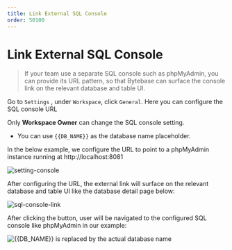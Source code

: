```yaml
---
title: Link External SQL Console
order: 50100
---
```


# Link External SQL Console

> If your team use a separate SQL console such as phpMyAdmin, you can provide its URL pattern, so that Bytebase can surface the console link on the relevant database and table UI.

Go to `Settings` , under `Workspace`, click `General`. Here you can configure the SQL console URL

<hint-block type="warning">

Only **Workspace Owner** can change the SQL console setting.

</hint-block>

- You can use `{{DB_NAME}}` as the database name placeholder.

In the below example, we configure the URL to point to a phpMyAdmin instance running at http://localhost:8081

![setting-console](/docs-assets/setting-console.png)

After configuring the URL, the external link will surface on the relevant database and table UI like the database detail page below:

![sql-console-link](/docs-assets/sql-console-link.png)

After clicking the button, user will be navigated to the configured SQL console like phpMyAdmin in our example:

![{{DB_NAME}} is replaced by the actual database name](/docs-assets/php-my-admin.png)
